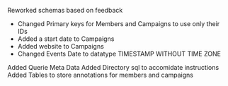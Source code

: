 Reworked schemas based on feedback
* Changed Primary keys for Members and Campaigns to use only their IDs
* Added a start date to Campaigns
* Added website to Campaigns
* Changed Events Date to datatype TIMESTAMP WITHOUT TIME ZONE

Added Querie Meta Data
Added Directory sql to accomidate instructions
Added Tables to store annotations for members and campaigns